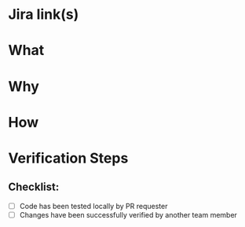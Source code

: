 # Jira link(s)



# What



# Why




# How



# Verification Steps



## Checklist:

- [ ] Code has been tested locally by PR requester
- [ ] Changes have been successfully verified by another team member 
